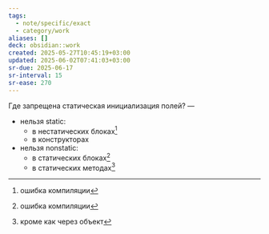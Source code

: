```yaml
---
tags:
  - note/specific/exact
  - category/work
aliases: []
deck: obsidian::work
created: 2025-05-27T10:45:19+03:00
updated: 2025-06-02T07:41:03+03:00
sr-due: 2025-06-17
sr-interval: 15
sr-ease: 270
---
```


Где запрещена статическая инициализация полей?
—
- нельзя static:
	- в нестатических блоках[^1]
	- в конструкторах
- нельзя nonstatic:
	- в статических блоках[^2]
	- в статических методах[^3]

[^1]: ошибка компиляции
[^2]: ошибка компиляции
[^3]: кроме как через объект
